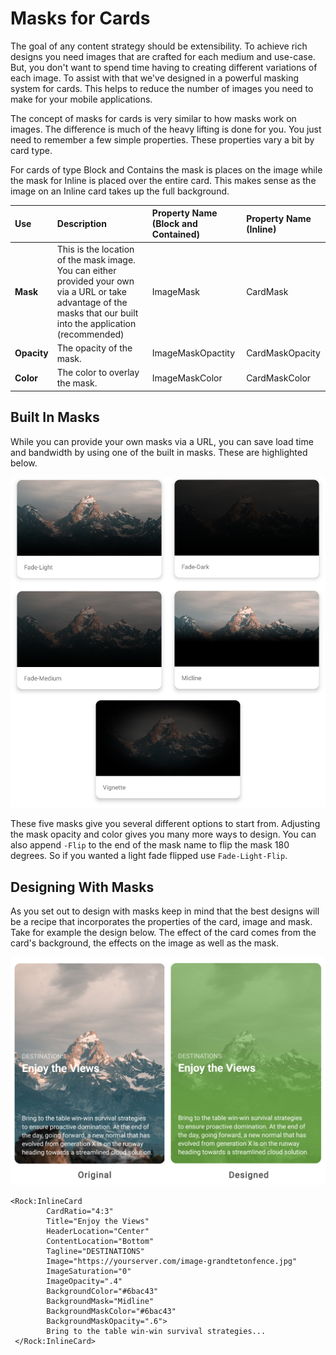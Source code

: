 # Masks for Cards

The goal of any content strategy should be extensibility. To achieve rich designs you need images that are crafted for each medium and use-case. But, you don't want to spend time having to creating different variations of each image. To assist with that we've designed in a powerful masking system for cards. This helps to reduce the number of images you need to make for your mobile applications.

The concept of masks for cards is very similar to how masks work on images. The difference is much of the heavy lifting is done for you. You just need to remember a few simple properties. These properties vary a bit by card type. 

For cards of type Block and Contains the mask is places on the image while the mask for Inline is placed over the entire card. This makes sense as the image on an Inline card takes up the full background.

| Use | Description | Property Name \(Block and Contained\) | Property Name \(Inline\) |
| :--- | :--- | :--- | :--- |
| **Mask** | This is the location of the mask image. You can either provided your own via a URL or take advantage of the masks that our built into the application \(recommended\) | ImageMask | CardMask |
| **Opacity** | The opacity of the mask. | ImageMaskOpactity | CardMaskOpacity |
| **Color** | The color to overlay the mask. | ImageMaskColor | CardMaskColor |

## Built In Masks

While you can provide your own masks via a URL, you can save load time and bandwidth by using one of the built in masks. These are highlighted below.

![](../../../.gitbook/assets/card-masks.jpg)

These five masks give you several different options to start from. Adjusting the mask opacity and color gives you many more ways to design. You can also append `-Flip` to the end of the mask name to flip the mask 180 degrees. So if you wanted a light fade flipped use `Fade-Light-Flip`.

## Designing With Masks

As you set out to design with masks keep in mind that the best designs will be a recipe that incorporates the properties of the card, image and mask. Take for example the design below. The effect of the card comes from the card's background, the effects on the image as well as the mask.

![](../../../.gitbook/assets/designed.jpg)

```text
<Rock:InlineCard 
        CardRatio="4:3"
        Title="Enjoy the Views"
        HeaderLocation="Center"
        ContentLocation="Bottom"
        Tagline="DESTINATIONS"
        Image="https://yourserver.com/image-grandtetonfence.jpg"
        ImageSaturation="0"
        ImageOpacity=".4"
        BackgroundColor="#6bac43"
        BackgroundMask="Midline"
        BackgroundMaskColor="#6bac43"
        BackgroundMaskOpacity=".6">
        Bring to the table win-win survival strategies... 
 </Rock:InlineCard>
```

